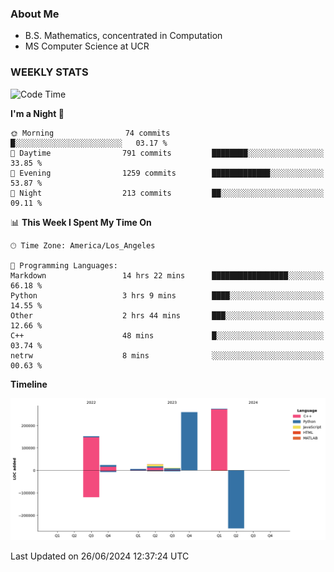 ### About Me

- B.S. Mathematics, concentrated in Computation
- MS Computer Science at UCR


### WEEKLY STATS
<!--START_SECTION:waka-->
![Code Time](http://img.shields.io/badge/Code%20Time-208%20hrs%2011%20mins-blue)

**I'm a Night 🦉** 

```text
🌞 Morning                74 commits          █░░░░░░░░░░░░░░░░░░░░░░░░   03.17 % 
🌆 Daytime                791 commits         ████████░░░░░░░░░░░░░░░░░   33.85 % 
🌃 Evening                1259 commits        █████████████░░░░░░░░░░░░   53.87 % 
🌙 Night                  213 commits         ██░░░░░░░░░░░░░░░░░░░░░░░   09.11 % 
```


📊 **This Week I Spent My Time On** 

```text
🕑︎ Time Zone: America/Los_Angeles

💬 Programming Languages: 
Markdown                 14 hrs 22 mins      █████████████████░░░░░░░░   66.18 % 
Python                   3 hrs 9 mins        ████░░░░░░░░░░░░░░░░░░░░░   14.55 % 
Other                    2 hrs 44 mins       ███░░░░░░░░░░░░░░░░░░░░░░   12.66 % 
C++                      48 mins             █░░░░░░░░░░░░░░░░░░░░░░░░   03.74 % 
netrw                    8 mins              ░░░░░░░░░░░░░░░░░░░░░░░░░   00.63 % 
```

**Timeline**

![Lines of Code chart](https://raw.githubusercontent.com/nickocruzm/nickocruzm/main/assets/bar_graph.png)


 Last Updated on 26/06/2024 12:37:24 UTC
<!--END_SECTION:waka-->
